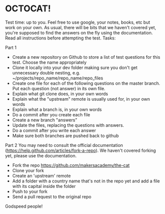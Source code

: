OCTOCAT!
========

Test time: up to you.
Feel free to use google, your notes, books, etc but work on your own.
As usual, there will be bits that we haven't covered yet, you're supposed to find the answers on the fly using the documentation.
Read all instructions before attempting the test.
Tasks:

Part 1
- Create a new repository on Github to store a list of test questions for this test. Choose the name appropriately
- Clone it locally into your dev folder making sure you don't get unnecessary double nesting, e.g. ~/projects/repo_name/repo_name/repo_files
- Create one file for each of the following questions on the master branch. Put each question (not answer) in its own file.
- Explain what git clone does, in your own words
- Explain what the "upstream" remote is usually used for, in your own words
- Explain what a branch is, in your own words
- Do a commit after you create each file
- Create a new branch "answers”
- Update the files, replacing the questions with answers.
- Do a commit after you write each answer
- Make sure both branches are pushed back to github

Part 2 
You may need to consult the official documentation (https://help.github.com/articles/fork-a-repo). We haven't covered forking yet, please use the documentation.

- Fork the repo https://github.com/makersacademy/the-cat
- Clone your fork 
- Create an 'upstream' remote
- Add a folder with a country name that's not in the repo yet and add a file with its capital inside the folder
- Push to your fork
- Send a pull request to the original repo 


Godspeed people!